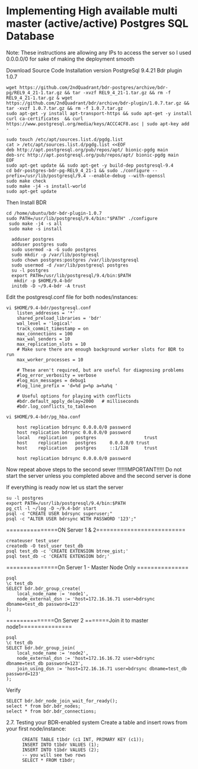 
# Implementing High available multi master (active/active) Postgres SQL Database
Note: These instructions are allowing any IPs to access the server so I used 0.0.0.0/0 for sake of making the deployment smooth

Download Source Code Installation version PostgreSql 9.4.21 Bdr plugin 1.0.7
```
wget https://github.com/2ndQuadrant/bdr-postgres/archive/bdr-pg/REL9_4_21-1.tar.gz && tar -xvzf REL9_4_21-1.tar.gz && rm -f REL9_4_21-1.tar.gz & wget https://github.com/2ndQuadrant/bdr/archive/bdr-plugin/1.0.7.tar.gz && tar -xvzf 1.0.7.tar.gz && rm -f 1.0.7.tar.gz
sudo apt-get -y install apt-transport-https && sudo apt-get -y install curl ca-certificates  && curl https://www.postgresql.org/media/keys/ACCC4CF8.asc | sudo apt-key add -
```
```
sudo touch /etc/apt/sources.list.d/pgdg.list
cat > /etc/apt/sources.list.d/pgdg.list <<EOF
deb http://apt.postgresql.org/pub/repos/apt/ bionic-pgdg main
deb-src http://apt.postgresql.org/pub/repos/apt/ bionic-pgdg main
EOF
sudo apt-get update && sudo apt-get -y build-dep postgresql-9.4
cd bdr-postgres-bdr-pg-REL9_4_21-1 && sudo ./configure --prefix=/usr/lib/postgresql/9.4 --enable-debug --with-openssl
sudo make check
sudo make -j4 -s install-world
sudo apt-get update
```

Then Install BDR
  ```
cd /home/ubuntu/bdr-bdr-plugin-1.0.7
sudo PATH=/usr/lib/postgresql/9.4/bin:"$PATH" ./configure
   sudo make -j4 -s all
   sudo make -s install

    adduser postgres
	adduser postgres sudo 
	sudo usermod -a -G sudo postgres
	sudo mkdir -p /var/lib/postgresql
	sudo chown postgres:postgres /var/lib/postgresql
	sudo usermod -d /var/lib/postgresql postgres
	su -l postgres
	export PATH=/usr/lib/postgresql/9.4/bin:$PATH
	 mkdir -p $HOME/9.4-bdr
	initdb -D ~/9.4-bdr -A trust
```
	

Edit the postgresql.conf file for both nodes/instances:
```
vi $HOME/9.4-bdr/postgresql.conf
	listen_addresses = '*' 
    shared_preload_libraries = 'bdr'
    wal_level = 'logical'
    track_commit_timestamp = on
    max_connections = 100
    max_wal_senders = 10
    max_replication_slots = 10
    # Make sure there are enough background worker slots for BDR to run
    max_worker_processes = 10

    # These aren't required, but are useful for diagnosing problems
    #log_error_verbosity = verbose
    #log_min_messages = debug1
    #log_line_prefix = 'd=%d p=%p a=%a%q '

    # Useful options for playing with conflicts
    #bdr.default_apply_delay=2000   # milliseconds
    #bdr.log_conflicts_to_table=on
   ```
```
vi $HOME/9.4-bdr/pg_hba.conf
	
	host replication bdrsync 0.0.0.0/0 password
	host replication bdrsync 0.0.0.0/0 password
    local   replication   postgres                  trust
    host    replication   postgres     0.0.0.0/0 trust
    host    replication   postgres     ::1/128      trust

	host replication bdrsync 0.0.0.0/0 password
```
Now repeat above steps to the second sever
!!!!!!IMPORTANT!!!!!
Do not start the server unless you completed above and the second server is done
    	
		
If everything is ready now let us start the server
```
su -l postgres
export PATH=/usr/lib/postgresql/9.4/bin:$PATH
pg_ctl -l ~/log -D ~/9.4-bdr start
psql -c "CREATE USER bdrsync superuser;"
psql -c "ALTER USER bdrsync WITH PASSWORD '123';"
```




===============ON Server 1 & 2==========================
```
createuser test_user
createdb -O test_user test_db
psql test_db -c 'CREATE EXTENSION btree_gist;'
psql test_db -c 'CREATE EXTENSION bdr;'
```
===============On Server 1 - Master Node Only ===============
```
psql
\c test_db
SELECT bdr.bdr_group_create(
    local_node_name := 'node1',
    node_external_dsn := 'host=172.16.16.71 user=bdrsync dbname=test_db password=123'
);
```

==============On Server 2 =======Join it to master node1===============
```
psql
\c test_db
SELECT bdr.bdr_group_join(
    local_node_name := 'node2',
    node_external_dsn := 'host=172.16.16.72 user=bdrsync dbname=test_db password=123',
    join_using_dsn := 'host=172.16.16.71 user=bdrsync dbname=test_db password=123'
);
```


 
Verify 
```
SELECT bdr.bdr_node_join_wait_for_ready();
select * from bdr.bdr_nodes;
select * from bdr.bdr_connections;
```

2.7. Testing your BDR-enabled system
Create a table and insert rows from your first node/instance:

```
      CREATE TABLE t1bdr (c1 INT, PRIMARY KEY (c1));
      INSERT INTO t1bdr VALUES (1);
      INSERT INTO t1bdr VALUES (2);
      -- you will see two rows
      SELECT * FROM t1bdr;
```
